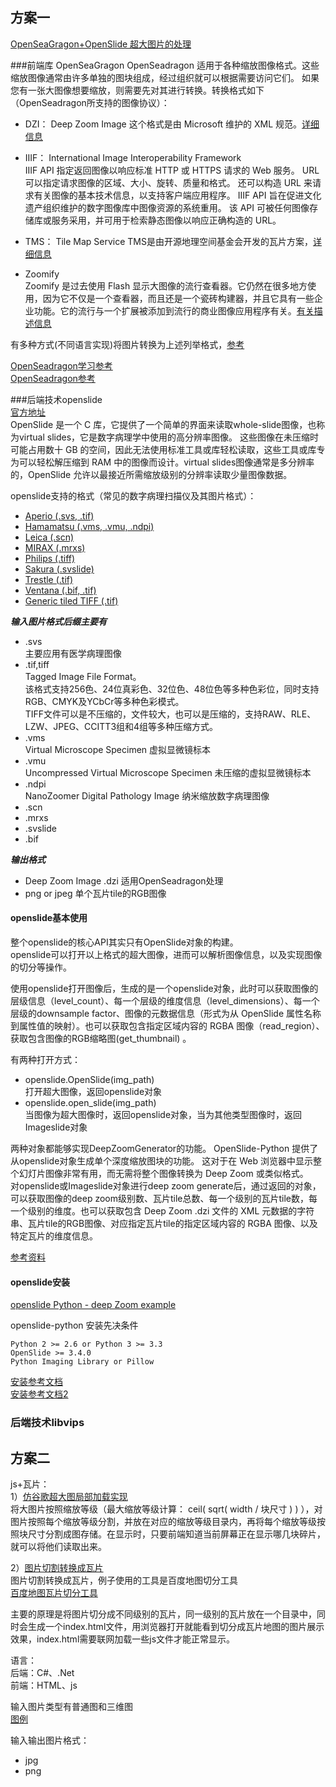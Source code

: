 ## 方案一

[OpenSeaGragon+OpenSlide 超大图片的处理](https://my.oschina.net/u/3062212/blog/4782689 )   


###前端库 OpenSeaGragon
OpenSeadragon 适用于各种缩放图像格式。这些缩放图像通常由许多单独的图块组成，经过组织就可以根据需要访问它们。 如果您有一张大图像想要缩放，则需要先对其进行转换。转换格式如下（OpenSeadragon所支持的图像协议）：

- DZI： Deep Zoom Image
 这个格式是由 Microsoft 维护的 XML 规范。[详细信息](https://docs.microsoft.com/en-us/previous-versions/windows/silverlight/dotnet-windows-silverlight/cc645077(v=vs.95)?redirectedfrom=MSDN)   
 
- IIIF： International Image Interoperability Framework   
  IIIF API 指定返回图像以响应标准 HTTP 或 HTTPS 请求的 Web 服务。 URL 可以指定请求图像的区域、大小、旋转、质量和格式。 还可以构造 URL 来请求有关图像的基本技术信息，以支持客户端应用程序。 IIIF API 旨在促进文化遗产组织维护的数字图像库中图像资源的系统重用。 该 API 可被任何图像存储库或服务采用，并可用于检索静态图像以响应正确构造的 URL。  
  
- TMS： Tile Map Service
  TMS是由开源地理空间基金会开发的瓦片方案，[详细信息](https://wiki.osgeo.org/wiki/Tile_Map_Service_Specification)
- Zoomify  
  Zoomify 是过去使用 Flash 显示大图像的流行查看器。它仍然在很多地方使用，因为它不仅是一个查看器，而且还是一个瓷砖构建器，并且它具有一些企业功能。它的流行与一个扩展被添加到流行的商业图像应用程序有关。[有关描述信息](https://ecommons.cornell.edu/bitstream/handle/1813/5410/Introducing_Zoomify_Image.pdf)  
  
  
有多种方式(不同语言实现)将图片转换为上述列举格式，[参考](https://openseadragon.github.io/examples/creating-zooming-images/)

[OpenSeadragon学习参考](https://blog.csdn.net/qq_38146392/article/details/104605264?utm_medium=distribute.pc_relevant.none-task-blog-2~default~baidujs_title~default-0.control&spm=1001.2101.3001.4242)  
[OpenSeadragon参考](https://blog.csdn.net/qq_38146392/article/details/104605264?utm_medium=distribute.pc_relevant.none-task-blog-2~default~baidujs_title~default-0.control&spm=1001.2101.3001.4242)

###后端技术openslide    
[官方地址](https://openslide.org/)      
OpenSlide 是一个 C 库，它提供了一个简单的界面来读取whole-slide图像，也称为virtual slides，它是数字病理学中使用的高分辨率图像。 这些图像在未压缩时可能占用数十 GB 的空间，因此无法使用标准工具或库轻松读取，这些工具或库专为可以轻松解压缩到 RAM 中的图像而设计。virtual slides图像通常是多分辨率的，OpenSlide 允许以最接近所需缩放级别的分辨率读取少量图像数据。


openslide支持的格式（常见的数字病理扫描仪及其图片格式）：   

- [Aperio (.svs, .tif)](https://openslide.org/formats/aperio/)  
- [Hamamatsu (.vms, .vmu, .ndpi)](https://openslide.org/formats/hamamatsu/)
- [Leica (.scn)](https://openslide.org/formats/leica/)
- [MIRAX (.mrxs)](https://openslide.org/formats/mirax/)
- [Philips (.tiff)](https://openslide.org/formats/philips/)
- [Sakura (.svslide)](https://openslide.org/formats/sakura/)  
- [Trestle (.tif)](https://openslide.org/formats/trestle/)
- [Ventana (.bif, .tif)](https://openslide.org/formats/ventana/)  
- [Generic tiled TIFF (.tif)](https://openslide.org/formats/generic-tiff/)   

***输入图片格式后缀主要有***     

- .svs  
	主要应用有医学病理图像
- .tif,tiff    
    Tagged Image File Format。   
    该格式支持256色、24位真彩色、32位色、48位色等多种色彩位，同时支持RGB、CMYK及YCbCr等多种色彩模式。   
    TIFF文件可以是不压缩的，文件较大，也可以是压缩的，支持RAW、RLE、LZW、JPEG、CCITT3组和4组等多种压缩方式。
- .vms   
  Virtual Microscope Specimen  虚拟显微镜标本
- .vmu   
  Uncompressed Virtual Microscope Specimen   未压缩的虚拟显微镜标本
- .ndpi  
  NanoZoomer Digital Pathology Image     纳米缩放数字病理图像
- .scn   
- .mrxs
- .svslide
- .bif   


***输出格式***   

- Deep Zoom Image  .dzi   适用OpenSeadragon处理
- png or jpeg   单个瓦片tile的RGB图像
 

#### openslide基本使用
整个openslide的核心API其实只有OpenSlide对象的构建。   
openslide可以打开以上格式的超大图像，进而可以解析图像信息，以及实现图像的切分等操作。    

使用openslide打开图像后，生成的是一个openslide对象，此时可以获取图像的层级信息（level_count）、每一个层级的维度信息（level_dimensions）、每一个层级的downsample factor、图像的元数据信息（形式为从 OpenSlide 属性名称到属性值的映射）。也可以获取包含指定区域内容的 RGBA 图像（read_region）、获取包含图像的RGB缩略图(get_thumbnail) 。   

有两种打开方式：   

- openslide.OpenSlide(img_path)    
  打开超大图像，返回openslide对象
- openslide.open_slide(img_path)   
  当图像为超大图像时，返回openslide对象，当为其他类型图像时，返回Imageslide对象   
  
 两种对象都能够实现DeepZoomGenerator的功能。 OpenSlide-Python 提供了从openslide对象生成单个深度缩放图块的功能。 这对于在 Web 浏览器中显示整个幻灯片图像非常有用，而无需将整个图像转换为 Deep Zoom 或类似格式。    
 对openslide或Imageslide对象进行deep zoom generate后，通过返回的对象，可以获取图像的deep zoom级别数、瓦片tile总数、每一个级别的瓦片tile数，每一个级别的维度。也可以获取包含 Deep Zoom .dzi 文件的 XML 元数据的字符串、瓦片tile的RGB图像、对应指定瓦片tile的指定区域内容的 RGBA 图像、以及特定瓦片的维度信息。
 
[参考资料](https://blog.csdn.net/math_computer/article/details/101197440?spm=1001.2101.3001.6650.1&utm_medium=distribute.pc_relevant.none-task-blog-2%7Edefault%7ECTRLIST%7Edefault-1.no_search_link&depth_1-utm_source=distribute.pc_relevant.none-task-blog-2%7Edefault%7ECTRLIST%7Edefault-1.no_search_link&utm_relevant_index=2)

#### openslide安装
   
[openslide Python - deep Zoom example ](https://github.com/openslide/openslide-python/tree/main/examples/deepzoom)    

openslide-python 安装先决条件    

```
Python 2 >= 2.6 or Python 3 >= 3.3
OpenSlide >= 3.4.0
Python Imaging Library or Pillow  
```   
[安装参考文档](https://pypi.org/project/openslide-python/)   
[安装参考文档2](https://github.com/openslide/openslide-python) 


### 后端技术libvips  

## 方案二

js+瓦片：  
1）[仿谷歌超大图局部加载实现](https://blog.csdn.net/qq182477985/article/details/80617506)  
将大图片按照缩放等级（最大缩放等级计算： ceil(  sqrt( width / 块尺寸 ) ) ），对图片按照每个缩放等级分割，并放在对应的缩放等级目录内，再将每个缩放等级按照块尺寸分割成图存储。在显示时，只要前端知道当前屏幕正在显示哪几块碎片，就可以将他们读取出来。  


2）[图片切割转换成瓦片](https://blog.csdn.net/yiqiaoxihui/article/details/106674610)  
图片切割转换成瓦片，例子使用的工具是百度地图切分工具  
[百度地图瓦片切分工具](https://github.com/jiazheng/BaiduMapTileCutter)   

主要的原理是将图片切分成不同级别的瓦片，同一级别的瓦片放在一个目录中，同时会生成一个index.html文件，用浏览器打开就能看到切分成瓦片地图的图片展示效果，index.html需要联网加载一些js文件才能正常显示。

语言：   
后端：C#、.Net  
前端：HTML、js  


输入图片类型有普通图和三维图  
[图例](https://tabor10.naseweby.com/img/WowMapTmor.jpg)   

输入输出图片格式：  

- jpg
- png

